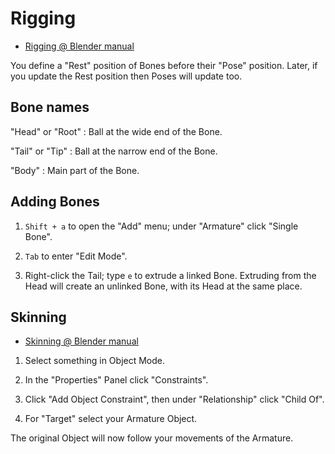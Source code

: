 # Rigging

- [Rigging @ Blender manual](https://www.blender.org/manual/rigging/index.html)

You define a "Rest" position of Bones before their "Pose" position.
Later, if you update the Rest position then Poses will update too.


## Bone names

"Head" or "Root"
: Ball at the wide end of the Bone.

"Tail" or "Tip"
: Ball at the narrow end of the Bone.

"Body"
: Main part of the Bone.


## Adding Bones

1. `Shift + a` to open the "Add" menu; under "Armature" click "Single Bone".

2. `Tab` to enter "Edit Mode".

3. Right-click the Tail; type `e` to extrude a linked Bone.
Extruding from the Head will create an unlinked Bone, with its Head at the same place.


## Skinning

- [Skinning @ Blender manual](https://www.blender.org/manual/rigging/skinning.html)

1. Select something in Object Mode.

2. In the "Properties" Panel click "Constraints".

3. Click "Add Object Constraint", then under "Relationship" click "Child Of".

4. For "Target" select your Armature Object.

The original Object will now follow your movements of the Armature.
